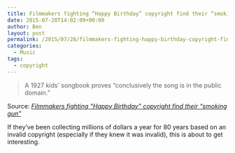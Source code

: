 ```yaml
---
title: Filmmakers fighting “Happy Birthday” copyright find their “smoking gun”
date: 2015-07-28T14:02:09+00:00
author: Ben
layout: post
permalink: /2015/07/28/filmmakers-fighting-happy-birthday-copyright-find-their-smoking-gun/
categories:
  - Music
tags:
  - copyright
---
```

> A 1927 kids&#8217; songbook proves &#8220;conclusively the song is in the public domain.&#8221;

Source: _[Filmmakers fighting “Happy Birthday” copyright find their “smoking gun”](http://arstechnica.com/apple/2015/07/filmmakers-fighting-happy-birthday-copyright-find-their-smoking-gun/)_

If they&#8217;ve been collecting millions of dollars a year for 80 years based on an invalid copyright (especially if they knew it was invalid), this is about to get interesting.

&nbsp;

&nbsp;